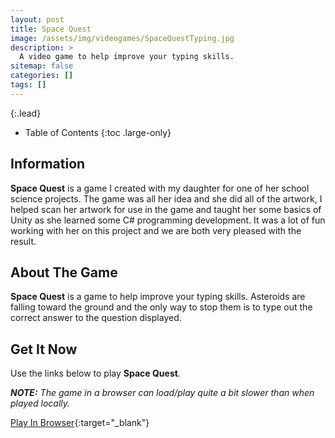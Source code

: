 ```yaml
---
layout: post
title: Space Quest
image: /assets/img/videogames/SpaceQuestTyping.jpg
description: >
  A video game to help improve your typing skills.
sitemap: false
categories: []
tags: []
---
```


{:.lead}

- Table of Contents
{:toc .large-only}

## Information

**Space Quest** is a game I created with my daughter for one of her school science projects.  The game was all her idea and she did all of the artwork, I helped scan her artwork for use in the game and taught her some basics of Unity as she learned some C# programming development.  It was a lot of fun working with her on this project and we are both very pleased with the result.

## About The Game

**Space Quest** is a game to help improve your typing skills.  Asteroids are falling toward the ground and the only way to stop them is to type out the correct answer to the question displayed.
 
## Get It Now

Use the links below to play **Space Quest**.

***NOTE:***  *The game in a browser can load/play quite a bit slower than when played locally.*

[Play In Browser](https://jeffreychaplin.github.io/SpaceQuest_Typing/){:target="_blank"}
